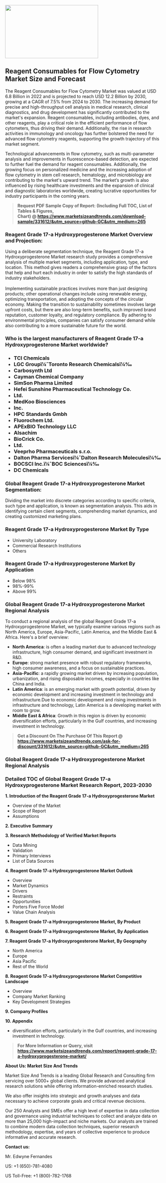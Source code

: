 <p><img class="alignnone size-medium wp-image-20088" src="https://ffe5etoiles.com/wp-content/uploads/2024/12/MST1-300x171.png" alt="" width="300" height="171" /></p><h2>Reagent Consumables for Flow Cytometry Market Size and Forecast</h2><p>The Reagent Consumables for Flow Cytometry Market was valued at USD 6.8 Billion in 2022 and is projected to reach USD 12.2 Billion by 2030, growing at a CAGR of 7.5% from 2024 to 2030. The increasing demand for precise and high-throughput cell analysis in medical research, clinical diagnostics, and drug development has significantly contributed to the market's expansion. Reagent consumables, including antibodies, dyes, and other reagents, play a critical role in the efficient performance of flow cytometers, thus driving their demand. Additionally, the rise in research activities in immunology and oncology has further bolstered the need for advanced flow cytometry reagents, supporting the growth trajectory of this market segment.</p><p>Technological advancements in flow cytometry, such as multi-parameter analysis and improvements in fluorescence-based detection, are expected to further fuel the demand for reagent consumables. Additionally, the growing focus on personalized medicine and the increasing adoption of flow cytometry in stem cell research, hematology, and microbiology are contributing to the market's upward trend. The market’s growth is also influenced by rising healthcare investments and the expansion of clinical and diagnostic laboratories worldwide, creating lucrative opportunities for industry participants in the coming years.</p></p><blockquote id="" class=""><strong>Request PDF Sample Copy of Report: (Including Full TOC, List of Tables &amp; Figures, Chart)&nbsp;@&nbsp;<strong><a href="https://www.marketsizeandtrends.com/download-sample/331612/&utm_source=github-GC&utm_medium=265" target="_blank">https://www.marketsizeandtrends.com/download-sample/331612/&utm_source=github-GC&utm_medium=265</a></strong></strong></blockquote><h3 id="" class="">Reagent Grade 17-a Hydroxyprogesterone Market&nbsp;Overview and Projection:</h3><p id="" class="">Using a deliberate segmentation technique, the Reagent Grade 17-a Hydroxyprogesterone Market research study provides a comprehensive analysis of multiple market segments, including application, type, and location. This method gives readers a comprehensive grasp of the factors that help and hurt each industry in order to satisfy the high standards of industry stakeholders. <br /> <br />Implementing sustainable practices involves more than just designing products; other operational changes include using renewable energy, optimizing transportation, and adopting the concepts of the circular economy. Making the transition to sustainability sometimes involves large upfront costs, but there are also long-term benefits, such improved brand reputation, customer loyalty, and regulatory compliance. By adhering to environmental principles, companies can satisfy consumer demand while also contributing to a more sustainable future for the world.</p><h3 id="" class="">Who is the largest manufacturers of&nbsp;Reagent Grade 17-a Hydroxyprogesterone Market worldwide?</h3><h3 class=""><p><ul><li>TCI Chemicals </li><li> LGC Groupï¼ˆToronto Research Chemicalsï¼‰ </li><li> Carbosynth Ltd </li><li> Cayman Chemical Company </li><li> SimSon Pharma Limited </li><li> Hefei Sunshine Pharmaceutical Technology Co. </li><li> Ltd. </li><li> MedKoo Biosciences </li><li> Inc. </li><li> HPC Standards Gmbh </li><li> Fluorochem Ltd. </li><li> APExBIO Technology LLC </li><li> Alsachim </li><li> BioCrick Co. </li><li> Ltd. </li><li> Veeprho Pharmaceuticals s.r.o. </li><li> Dalton Pharma Servicesï¼ˆDalton Research Moleculesï¼‰ </li><li> BOCSCI Inc.ï¼ˆBOC Sciencesï¼‰ </li><li> DC Chemicals</li></ul></p></h3><h3 id="" class="">Global&nbsp;Reagent Grade 17-a Hydroxyprogesterone Market Segmentation:</h3><p id="" class="">Dividing the market into discrete categories according to specific criteria, such type and application, is known as segmentation analysis. This aids in identifying certain client segments, comprehending market dynamics, and creating customized marketing plans.</p><h3 id="" class="">Reagent Grade 17-a Hydroxyprogesterone Market&nbsp;By Type</h3><p><p><ul><li>University Laboratory</li><li> Commercial Research Institutions</li><li> Others</p></li></ul></p></p><h3 id="" class="">Reagent Grade 17-a Hydroxyprogesterone Market&nbsp;By Application</h3><p class=""><p><ul><li>Below 98%</li><li> 98%-99%</li><li> Above 99%</li></ul></p></p><h3 id="" class="">Global Reagent Grade 17-a Hydroxyprogesterone Market Regional Analysis</h3><p id="" class="">To conduct a regional analysis of the global Reagent Grade 17-a Hydroxyprogesterone Market, we typically examine various regions such as North America, Europe, Asia-Pacific, Latin America, and the Middle East &amp; Africa. Here's a brief overview:</p><ul><li><strong>North America</strong>: is often a leading market due to advanced technology infrastructure, high consumer demand, and significant investment in R&amp;D.</li><li><strong>Europe</strong>: strong market presence with robust regulatory frameworks, high consumer awareness, and a focus on sustainable practices.</li><li><strong>Asia-Pacific</strong>: a rapidly growing market driven by increasing population, urbanization, and rising disposable incomes, especially in countries like China and India.</li><li><strong>Latin America</strong>: is an emerging market with growth potential, driven by economic development and increasing investment in technology and infrastructure.Due to economic development and rising investments in infrastructure and technology, Latin America is a developing market with room to grow.</li><li><strong>Middle East &amp; Africa</strong>: Growth in this region is driven by economic diversification efforts, particularly in the Gulf countries, and increasing investment in technology.</li></ul><blockquote id="" class=""><strong>Get a Discount On The Purchase Of This Report @ <strong><a href="https://www.marketsizeandtrends.com/ask-for-discount/331612/&utm_source=github-GC&utm_medium=265" target="_blank">https://www.marketsizeandtrends.com/ask-for-discount/331612/&utm_source=github-GC&utm_medium=265</a></strong></strong></blockquote><h3 id="" class="">Global Reagent Grade 17-a Hydroxyprogesterone Market Regional Analysis</h3><h3 id="" class="">Detailed TOC of Global Reagent Grade 17-a Hydroxyprogesterone Market Research Report, 2023-2030</h3><p id="" class=""><strong>1. Introduction of the Reagent Grade 17-a Hydroxyprogesterone Market</strong></p><ul><li>Overview of the Market</li><li>Scope of Report</li><li>Assumptions</li></ul><p id="" class=""><strong>2. Executive Summary</strong></p><p id="" class=""><strong>3. Research Methodology of Verified Market Reports</strong></p><ul><li>Data Mining</li><li>Validation</li><li>Primary Interviews</li><li>List of Data Sources</li></ul><p id="" class=""><strong>4. Reagent Grade 17-a Hydroxyprogesterone Market Outlook</strong></p><ul><li>Overview</li><li>Market Dynamics</li><li>Drivers</li><li>Restraints</li><li>Opportunities</li><li>Porters Five Force Model</li><li>Value Chain Analysis</li></ul><p id="" class=""><strong>5. Reagent Grade 17-a Hydroxyprogesterone Market, By Product</strong></p><p id="" class=""><strong>6. Reagent Grade 17-a Hydroxyprogesterone Market, By Application</strong></p><p id="" class=""><strong>7. Reagent Grade 17-a Hydroxyprogesterone Market, By Geography</strong></p><ul><li>North America</li><li>Europe</li><li>Asia Pacific</li><li>Rest of the World</li></ul><p id="" class=""><strong>8. Reagent Grade 17-a Hydroxyprogesterone Market Competitive Landscape</strong></p><ul><li>Overview</li><li>Company Market Ranking</li><li>Key Development Strategies</li></ul><p id="" class=""><strong>9. Company Profiles</strong></p><p id="" class=""><strong>10. Appendix</strong></p><ul><li>diversification efforts, particularly in the Gulf countries, and increasing investment in technology.</li></ul><blockquote id="" class=""><strong>For More Information or Query, visit <strong><strong><a href="https://www.marketsizeandtrends.com/report/reagent-grade-17-a-hydroxyprogesterone-market/" target="_blank">https://www.marketsizeandtrends.com/report/reagent-grade-17-a-hydroxyprogesterone-market/</a></strong></strong></strong></blockquote><p id="" class=""><strong>About Us: Market Size And Trends</strong></p><p id="" class="">Market Size And Trends is a leading Global Research and Consulting firm servicing over 5000+ global clients. We provide advanced analytical research solutions while offering information-enriched research studies.</p><p id="" class="">We also offer insights into strategic and growth analyses and data necessary to achieve corporate goals and critical revenue decisions.</p><p id="" class="">Our 250 Analysts and SMEs offer a high level of expertise in data collection and governance using industrial techniques to collect and analyze data on more than 25,000 high-impact and niche markets. Our analysts are trained to combine modern data collection techniques, superior research methodology, expertise, and years of collective experience to produce informative and accurate research.</p><p id="" class=""><strong>Contact us:</strong></p><p id="" class="">Mr. Edwyne Fernandes</p><p id="" class="">US: +1 (650)-781-4080</p><p id="" class="">US Toll-Free: +1 (800)-782-1768</p>
